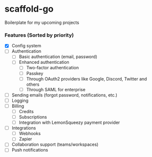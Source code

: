 # scaffold-go
Boilerplate for my upcoming projects

### Features (Sorted by priority)
- [x] Config system
- [ ] Authentication
    - [ ] Basic authentication (email, password)
    - [ ] Enhanced authentication
        - [ ] Two-factor authentication
        - [ ] Passkey
        - [ ] Through OAuth2 providers like Google, Discord, Twitter and others
        - [ ] Through SAML for enterprise
- [ ] Sending emails (forgot password, notifications, etc.)
- [ ] Logging
- [ ] Billing
    - [ ] Credits
    - [ ] Subscriptions
    - [ ] Integration with LemonSqueezy payment provider
- [ ] Integrations
    - [ ] Webhooks
    - [ ] Zapier
- [ ] Collaboration support (teams/workspaces)
- [ ] Push notifications